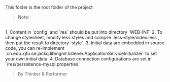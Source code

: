 This folder is the root folder of the project

> Note:
  <br>
  1. Content in `config` and  `res` should be put into directory `WEB-INF`
  2. To change stylesheet, modify less styles and compile `less-style/index.less`, 
     then put the result to directory `style`.
  3. Initial data are embedded in source code, you can re-implement 
     `cn.edu.xjtu.se.jackq.libmgmt.listener.ApplicationServiceInitializer` to set 
     your own initial data.
  4. Database connection configurations are set in `/res/persistence-mysql.properties`

> By Thinker & Performer